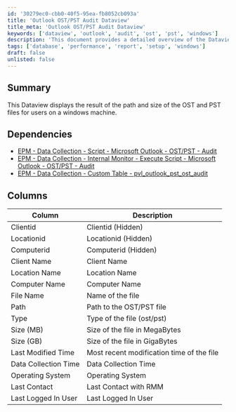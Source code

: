 ```yaml
---
id: '30279ec0-cbb0-40f5-95ea-fb8052cb093a'
title: 'Outlook OST/PST Audit Dataview'
title_meta: 'Outlook OST/PST Audit Dataview'
keywords: ['dataview', 'outlook', 'audit', 'ost', 'pst', 'windows']
description: 'This document provides a detailed overview of the Dataview that displays the path and size of OST and PST files for users on a Windows machine. It includes dependencies, column descriptions, and data collection details essential for monitoring Outlook files.'
tags: ['database', 'performance', 'report', 'setup', 'windows']
draft: false
unlisted: false
---
```

## Summary

This Dataview displays the result of the path and size of the OST and PST files for users on a windows machine.

## Dependencies

- [EPM - Data Collection - Script - Microsoft Outlook - OST/PST - Audit](<../scripts/Microsoft Outlook - OSTPST - Audit.md>)
- [EPM - Data Collection - Internal Monitor - Execute Script - Microsoft Outlook - OST/PST - Audit](<../monitors/Execute Script - Microsoft Outlook - OSTPST - Audit.md>)
- [EPM - Data Collection - Custom Table - pvl_outlook_pst_ost_audit](<../tables/pvl_outlook_pst_ost_audit.md>)

## Columns

| Column                     | Description                                                  |
|---------------------------|--------------------------------------------------------------|
| Clientid                  | Clientid (Hidden)                                          |
| Locationid                | Locationid (Hidden)                                        |
| Computerid                | Computerid (Hidden)                                        |
| Client Name               | Client Name                                                |
| Location Name             | Location Name                                              |
| Computer Name             | Computer Name                                              |
| File Name                 | Name of the file                                          |
| Path                      | Path to the OST/PST file                                   |
| Type                      | Type of the file (ost/pst)                                 |
| Size (MB)                | Size of the file in MegaBytes                              |
| Size (GB)                | Size of the file in GigaBytes                              |
| Last Modified Time        | Most recent modification time of the file                  |
| Data Collection Time      | Data Collection Time                                        |
| Operating System          | Operating System                                            |
| Last Contact              | Last Contact with RMM                                      |
| Last Logged In User       | Last Logged In User                                        |














